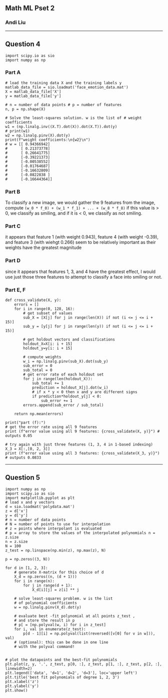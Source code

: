 ## Math ML Pset 2
### Andi Liu
___
## Question 4
```
import scipy.io as sio 
import numpy as np
```
### Part A
```
# load the training data X and the training labels y
matlab_data_file = sio.loadmat('face_emotion_data.mat')
X = matlab_data_file['X']
y = matlab_data_file['y']

# n = number of data points # p = number of features
n, p = np.shape(X)

# Solve the least-squares solution. w is the list of # weight coefficients
w1 = (np.linalg.inv((X.T).dot(X)).dot(X.T)).dot(y)
# print(w1)
w2 = np.linalg.pinv(X).dot(y)
print(f"weight coefficients:\n{w2}\n")
# w = [[ 0.94366942]
#      [ 0.21373778]
#      [ 0.26641775]
#      [-0.39221373]
#      [-0.00538552]
#      [-0.01764687]
#      [-0.16632809]
#      [-0.0822838 ]
#      [-0.16644364]]
```

### Part B
To classify a new image, we would gather the 9 features from the image,
    compute `(w_0 * f_0) + (w_1 * f_1) + ... + (w_8 * f_8)`
    if this value is > 0, we classify as smiling, and if it is < 0, 
    we classify as not smiling.

### Part C
it appears that feature 1 (with weight 0.943), 
                   feature 4 (with weight -0.39), and 
                   feature 3 (with wiehgt 0.266)
    seem to be relatively important as their weights have the 
    greatest magnitude

### Part D
since it appears that features 1, 3, and 4 have the greatest effect,
   I would use just those three features to attempt to classify a face into
   smiling or not.

### Part E, F

```
def cross_validate(X, y):
    errors = []
    for i in range(0, 128, 16):
        # get subset of values    
        sub_X = [X[j] for j in range(len(X)) if not (i <= j <= i + 15)]
        sub_y = [y[j] for j in range(len(y)) if not (i <= j <= i + 15)]
        
        # get holdout vectors and classifications
        holdout_X=X[i: i + 15]
        holdout_y=y[i: i + 15]
        
        # compute weights
        w_i = np.linalg.pinv(sub_X).dot(sub_y)
        sub_error = 0
        sub_total = 0
        # get error rate of each holdout set
        for j in range(len(holdout_X)):
            sub_total += 1
            prediction = holdout_X[j].dot(w_i)
            # if x * y < 0 then x and y are different signs
            if prediction*holdout_y[j] < 0: 
                sub_error += 1
        errors.append(sub_error / sub_total)

    return np.mean(errors)
```
```
print("part (f):")
# get the error rate using all 9 features
print (f"error value using all 9 features: {cross_validate(X, y)}") # outputs 0.05

# try again with just three features (1, 3, 4 in 1-based indexing)
X_3 = X[:,[0, 2, 3]]
print (f"error value using all 3 features: {cross_validate(X_3, y)}") # outputs 0.0833
```
___
## Question 5
```
import numpy as np
import scipy.io as sio
import matplotlib.pyplot as plt
# load x and y vectors
d = sio.loadmat('polydata.mat') 
z = d['x']
y = d['y']
# n = number of data points
# N = number of points to use for interpolation
# z = points where interpolant is evaluated
# p = array to store the values of the interpolated polynomials n = z.size
n = z.size
N = 100
z_test = np.linspace(np.min(z), np.max(z), N)

p = np.zeros((3, N))

for d in [1, 2, 3]:
    # generate X-matrix for this choice of d
    X_d = np.zeros((n, (d + 1)))
    for i in range(n):
        for j in range(d + 1):
            X_d[i][j] = z[i] ** j

    # solve least-squares problem. w is the list
    # of polynomial coefficients
    w = np.linalg.pinv(X_d).dot(y)

    # evaluate best -fit polynomial at all points z_test ,
    # and store the result in p
    # p[ = [np.polyval(w, i) for i in z_test]
    for i, val in enumerate(z_test):
        p[d - 1][i] = np.polyval(list(reversed([v[0] for v in w])), val)
    # (optional): this can be done in one line
    # with the polyval command!


# plot the datapoints and the best-fit polynomials
plt.plot(z, y, '.', z_test, p[0, :], z_test, p[1, :], z_test, p[2, :], linewidth=2)
plt.legend(['data', 'd=1', 'd=2', 'd=3'], loc='upper left')
plt.title('best fit polynomials of degree 1, 2, 3')
plt.xlabel('z')
plt.ylabel('y')
plt.show()
```